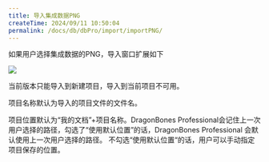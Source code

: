 ```yaml
---
title: 导入集成数据PNG
createTime: 2024/09/11 10:50:04
permalink: /docs/db/dbPro/import/importPNG/
---
```

如果用户选择集成数据的PNG，导入窗口扩展如下

![](5576ba6ac0a4f.png)

当前版本只能导入到新建项目，导入到当前项目不可用。

项目名称默认为导入的项目文件的文件名。

项目位置默认为“我的文档”+项目名称。DragonBones Professional会记住上一次用户选择的路径，勾选了“使用默认位置”的话，DragonBones Professional 会默认使用上一次用户选择的路径。 不勾选“使用默认位置“的话，用户可以手动指定项目保存的位置。
